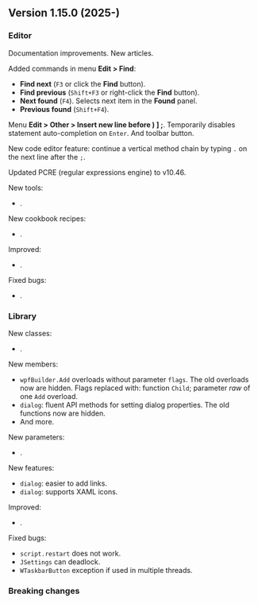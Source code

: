 ## Version 1.15.0 (2025-)

### Editor

Documentation improvements. New articles.

Added commands in menu **Edit > Find**:
- **Find next** (`F3` or click the **Find** button).
- **Find previous** (`Shift+F3` or right-click the **Find** button).
- **Next found** (`F4`). Selects next item in the **Found** panel.
- **Previous found** (`Shift+F4`).

Menu **Edit > Other > Insert new line before ) ] ;**. Temporarily disables statement auto-completion on `Enter`. And toolbar button.

New code editor feature: continue a vertical method chain by typing `.` on the next line after the `;`.

Updated PCRE (regular expressions engine) to v10.46.

New tools:
- .

New cookbook recipes:
- .

Improved:
- .

Fixed bugs:
- .

### Library
New classes:
- .

New members:
- `wpfBuilder.Add` overloads without parameter `flags`. The old overloads now are hidden. Flags replaced with: function `Child`; parameter *raw* of one `Add` overload.
- `dialog`: fluent API methods for setting dialog properties. The old functions now are hidden.
- And more.

New parameters:
- .

New features:
- `dialog`: easier to add links.
- `dialog`: supports XAML icons.

Improved:
- .

Fixed bugs:
- `script.restart` does not work.
- `JSettings` can deadlock.
- `WTaskbarButton` exception if used in multiple threads.

### Breaking changes
